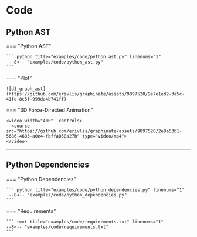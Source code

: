 # Code

## Python AST

=== "Python AST"

    ``` python title="examples/code/python_ast.py" linenums="1"
     --8<-- "examples/code/python_ast.py"
    ```

=== "Plot"

    ![d3_graph_ast](https://github.com/erivlis/graphinate/assets/9897520/9e7e1ed2-3a5c-41fe-8c5f-999da4b741ff)

=== "3D Force-Directed Animation"

    <video width="400"  controls>
      <source src="https://github.com/erivlis/graphinate/assets/9897520/2e9a53b1-5686-4683-a0e4-fbffa850a27b" type="video/mp4">
    </video>

---

## Python Dependencies

=== "Python Dependencies"

    ``` python title="examples/code/python_dependencies.py" linenums="1"
     --8<-- "examples/code/python_dependencies.py"
    ```

=== "Requirements"

    ``` text title="examples/code/requirements.txt" linenums="1"
    --8<-- "examples/code/requirements.txt"
    ```
